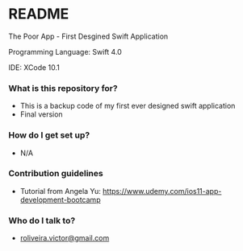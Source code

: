# README #

The Poor App - First Desgined Swift Application

Programming Language: Swift 4.0

IDE: XCode 10.1

### What is this repository for? ###

* This is a backup code of my first ever designed swift application
* Final version

### How do I get set up? ###

* N/A

### Contribution guidelines ###

* Tutorial from Angela Yu: https://www.udemy.com/ios11-app-development-bootcamp

### Who do I talk to? ###

* roliveira.victor@gmail.com

